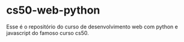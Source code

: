 # cs50-web-python
Esse é o repositório do curso de desenvolvimento web com python e javascript do famoso curso cs50.
